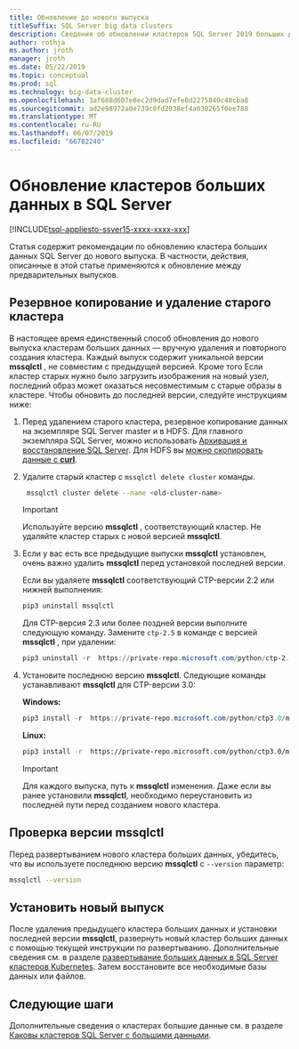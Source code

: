 ```yaml
---
title: Обновление до нового выпуска
titleSuffix: SQL Server big data clusters
description: Сведения об обновлении кластеров SQL Server 2019 больших данных (Предварительная версия) до нового выпуска.
author: rothja
ms.author: jroth
manager: jroth
ms.date: 05/22/2019
ms.topic: conceptual
ms.prod: sql
ms.technology: big-data-cluster
ms.openlocfilehash: 3af688d607e8ec2d9dad7efe0d2275840c48cba8
ms.sourcegitcommit: ad2e98972a0e739c0fd2038ef4a030265f0ee788
ms.translationtype: MT
ms.contentlocale: ru-RU
ms.lasthandoff: 06/07/2019
ms.locfileid: "66782240"
---
```

# <a name="how-to-upgrade-sql-server-big-data-clusters"></a>Обновление кластеров больших данных в SQL Server

[!INCLUDE[tsql-appliesto-ssver15-xxxx-xxxx-xxx](../includes/tsql-appliesto-ssver15-xxxx-xxxx-xxx.md)]

Статья содержит рекомендации по обновлению кластера больших данных SQL Server до нового выпуска. В частности, действия, описанные в этой статье применяются к обновление между предварительных выпусков.

## <a name="backup-and-delete-the-old-cluster"></a>Резервное копирование и удаление старого кластера

В настоящее время единственный способ обновления до нового выпуска кластерам больших данных — вручную удаления и повторного создания кластера. Каждый выпуск содержит уникальной версии **mssqlctl** , не совместим с предыдущей версией. Кроме того Если кластер старых нужно было загрузить изображения на новый узел, последний образ может оказаться несовместимым с старые образы в кластере. Чтобы обновить до последней версии, следуйте инструкциям ниже:

1. Перед удалением старого кластера, резервное копирование данных на экземпляре SQL Server master и в HDFS. Для главного экземпляра SQL Server, можно использовать [Архивация и восстановление SQL Server](data-ingestion-restore-database.md). Для HDFS вы [можно скопировать данные с **curl**](data-ingestion-curl.md).

1. Удалите старый кластер с `mssqlctl delete cluster` команды.

   ```bash
    mssqlctl cluster delete --name <old-cluster-name>
   ```

   > [!Important]
   > Используйте версию **mssqlctl** , соответствующий кластер. Не удаляйте кластер старых с новой версией **mssqlctl**.

1. Если у вас есть все предыдущие выпуски **mssqlctl** установлен, очень важно удалить **mssqlctl** перед установкой последней версии.

   Если вы удаляете **mssqlctl** соответствующий CTP-версии 2.2 или нижней выполнения:

   ```powershell
   pip3 uninstall mssqlctl
   ```

   Для CTP-версия 2.3 или более поздней версии выполните следующую команду. Замените `ctp-2.5` в команде с версией **mssqlctl** , при удалении:

   ```powershell
   pip3 uninstall -r  https://private-repo.microsoft.com/python/ctp-2.5/mssqlctl/requirements.txt
   ```

1. Установите последнюю версию **mssqlctl**. Следующие команды устанавливают **mssqlctl** для CTP-версии 3.0:

   **Windows:**

   ```powershell
   pip3 install -r  https://private-repo.microsoft.com/python/ctp3.0/mssqlctl/requirements.txt
   ```

   **Linux:**

   ```bash
   pip3 install -r  https://private-repo.microsoft.com/python/ctp3.0/mssqlctl/requirements.txt --user
   ```

   > [!IMPORTANT]
   > Для каждого выпуска, путь к **mssqlctl** изменения. Даже если вы ранее установили **mssqlctl**, необходимо переустановить из последней пути перед созданием нового кластера.

## <a id="mssqlctlversion"></a> Проверка версии mssqlctl

Перед развертыванием нового кластера больших данных, убедитесь, что вы используете последнюю версию **mssqlctl** с `--version` параметр:

```bash
mssqlctl --version
```

## <a name="install-the-new-release"></a>Установить новый выпуск

После удаления предыдущего кластера больших данных и установки последней версии **mssqlctl**, развернуть новый кластер больших данных с помощью текущей инструкции по развертыванию. Дополнительные сведения см. в разделе [развертывание больших данных в SQL Server кластеров Kubernetes](deployment-guidance.md). Затем восстановите все необходимые базы данных или файлов.

## <a name="next-steps"></a>Следующие шаги

Дополнительные сведения о кластерах большие данные см. в разделе [Каковы кластеров SQL Server с большими данными](big-data-cluster-overview.md).
